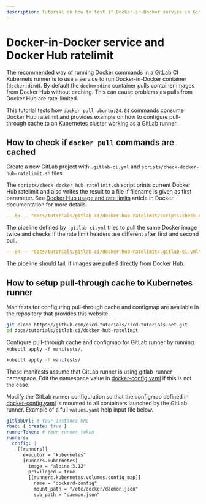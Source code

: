 ```yaml
---
description: Tutorial on how to test if Docker-in-Docker service in GitLab CI accesses Docker Hub directly and how to configure pull-through cache to an Kubernetes cluster working as a GitLab runner.
---
```


# Docker-in-Docker service and Docker Hub ratelimit

The recommended way of running Docker commands in a GitLab CI Kubernets runner is to use a service to run Docker-in-Docker container (`docker:dind`). By default the `docker:dind` container pulls container images from Docker Hub without caching. This can cause problems as pulls from Docker Hub are rate-limited.

This tutorial tests how `docker pull ubuntu:24.04` commands consume Docker Hub ratelimit and provides example on how to configure pull-through cache to an Kubernetes cluster working as a GitLab runner.

## How to check if `docker pull` commands are cached

Create a new GitLab project with `.gitlab-ci.yml` and `scripts/check-docker-hub-ratelimit.sh` files.

The `scripts/check-docker-hub-ratelimit.sh` script prints current Docker Hub ratelimit and also writes the result to a file if filename is given as first parameter. See [Docker Hub usage and rate limits](https://docs.docker.com/docker-hub/download-rate-limit/#how-can-i-check-my-current-rate) article in Docker documentation for more details.

```yaml title="scripts/check-docker-hub-ratelimit.sh"
---8<--- "docs/tutorials/gitlab-ci/docker-hub-ratelimit/scripts/check-docker-hub-ratelimit.sh"
```

The pipeline defined by `.gitlab-ci.yml` tries to pull the same Docker image twice and checks if the rate limit headers are different after first and second pull.

```yaml title=".gitlab-ci.yml"
---8<--- "docs/tutorials/gitlab-ci/docker-hub-ratelimit/.gitlab-ci.yml"
```

The pipeline should fail, if images are pulled directly from Docker Hub.

## How to setup pull-through cache to Kubernetes runner

Manifests for configuring pull-through cache and configmap are available in the repository that provides this website.

```sh
git clone https://github.com/cicd-tutorials/cicd-tutorials.net.git
cd docs/tutorials/gitlab-ci/docker-hub-ratelimit
```

Configure pull-through cache and configmap for GitLab runner by running `kubectl apply -f manifests/`.

```sh
kubectl apply -f manifests/
```

These manifests assume that GitLab runner is using gitlab-runner namespace. Edit the namespace value in [docker-config.yaml](./manifests/docker-config.yaml) if this is not the case.

Modify the GitLab runner configuration so that the configmap defined in [docker-config.yaml](./manifests/docker-config.yaml) is mounted to all containers launched by the GitLab runner. Example of a full `values.yaml` help input file below.

```yaml
gitlabUrl: # Your instance URL
rbac: { create: true }
runnerToken: # Your runner token
runners:
  config: |
    [[runners]]
      executor = "kubernetes"
      [runners.kubernetes]
        image = "alpine:3.12"
        privileged = true
        [[runners.kubernetes.volumes.config_map]]
          name = "dockerd-config"
          mount_path = "/etc/docker/daemon.json"
          sub_path = "daemon.json"
```

